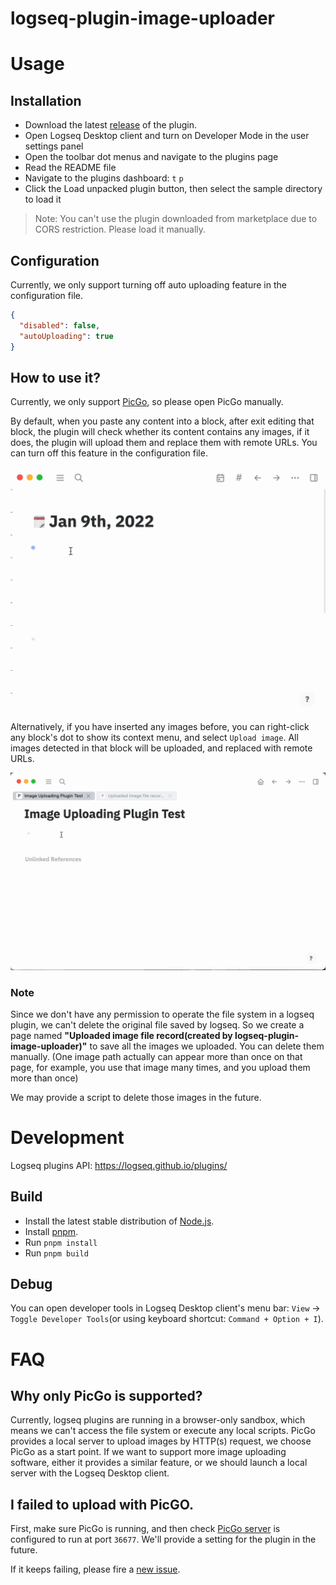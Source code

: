 # logseq-plugin-image-uploader

# Usage

## Installation

- Download the latest [release](https://github.com/JJAYCHEN1e/logseq-plugin-image-uploader/releases) of the plugin.
- Open Logseq Desktop client and turn on Developer Mode in the user settings panel
- Open the toolbar dot menus and navigate to the plugins page
- Read the README file
- Navigate to the plugins dashboard: `t` `p`
- Click the Load unpacked plugin button, then select the sample directory to load it

> Note: You can't use the plugin downloaded from marketplace due to CORS restriction. Please load it manually.

## Configuration

Currently, we only support turning off auto uploading feature in the configuration file.

```json
{
  "disabled": false,
  "autoUploading": true
}
```

## How to use it?

Currently, we only support [PicGo](https://github.com/Molunerfinn/PicGo), so please open PicGo manually.

By default, when you paste any content into a block, after exit editing that block, the plugin will check whether its content contains any images, if it does, the plugin will upload them and replace them with remote URLs. You can turn off this feature in the configuration file.

![example_usage](./example_usage_auto.gif)

Alternatively, if you have inserted any images before, you can right-click any block's dot to show its context menu, and select `Upload image`. All images detected in that block will be uploaded, and replaced with remote URLs. 

![example_usage](./example_usage.gif)

### Note

Since we don't have any permission to operate the file system in a logseq plugin, we can't delete the original file saved by logseq. So we create a page named **"Uploaded image file record(created by logseq-plugin-image-uploader)"** to save all the images we uploaded. You can delete them manually. (One image path actually can appear more than once on that page, for example, you use that image many times, and you upload them more than once)

We may provide a script to delete those images in the future.

# Development

Logseq plugins API: https://logseq.github.io/plugins/

## Build

- Install the latest stable distribution of [Node.js](https://nodejs.org/).
- Install [pnpm](https://pnpm.io/installation).
- Run `pnpm install` 
- Run `pnpm build`

## Debug

You can open developer tools in Logseq Desktop client's menu bar: `View` -> `Toggle Developer Tools`(or using keyboard shortcut: `Command + Option + I`).

# FAQ

## Why only PicGo is supported?

Currently, logseq plugins are running in a browser-only sandbox, which means we can't access the file system or execute any local scripts. PicGo provides a local server to upload images by HTTP(s) request, we choose PicGo as a start point. If we want to support more image uploading software, either it provides a similar feature, or we should launch a local server with the Logseq Desktop client.

## I failed to upload with PicGO.

First, make sure PicGo is running, and then check [PicGo server](https://picgo.github.io/PicGo-Doc/en/guide/config.html#picgo-server-setting) is configured to run at port `36677`. We'll provide a setting for the plugin in the future. 

If it keeps failing, please fire a [new issue](https://github.com/JJAYCHEN1e/logseq-plugin-image-uploader/issues/new).